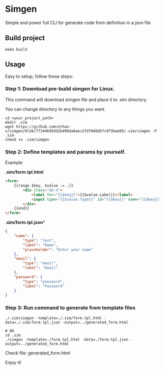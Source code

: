 # Simgen

Simple and power full CLI for generate code from definition in a json file

## Build project

```shell
make build
```

## Usage

Easy to setup, follow these steps:

### Step 1: Download pre-build simgen for Linux.

This command will download simgen file and place it to .sim directory.

You can change directory to any things you want.

```shell
cd <your_project_path>
mkdir .sim
wget https://github.com/ethan-v/simgen/blob/77344b95dd2b496da6aec2fd70d8d57c9f3bae05/.sim/simgen -P .sim
chmod +x .sim/simgen
```

### Step 2: Define templates and params by yourself.

Example

**.sim/form.tpl.html**

```html
<form>
    {{range $key, $value := .}}
        <div class="mb-4">
            <label for="{{$key}}">{{$value.Label}}</label>
            <input type="{{$value.Type}}" id="{{$key}}" name="{{$key}}" placeholder="{{$value.Placeholder}}">
        </div>
    {{end}}
</form>
```

**.sim/form.tpl.json***

```json
{
    "name": {
        "type": "text",
        "label": "Name",
        "placeholder": "Enter your name"
    },
    "email": {
        "type": "email",
        "label": "Email"
    },
    "password": {
        "type": "password",
        "label": "Password"
    }
}
```

### Step 3: Run command to generate from template files

```shell
./.sim/simgen -template=./.sim/form.tpl.html -data=./.sim/form.tpl.json -output=../generated_form.html

# OR
cd .sim
./simgen -template=./form.tpl.html -data=./form.tpl.json -output=../generated_form.html
```

Check file: generated_form.html

Enjoy it!
